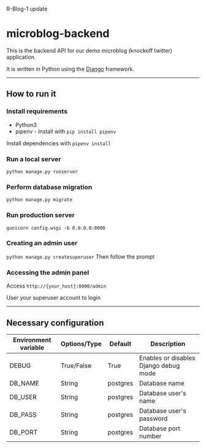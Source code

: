 R-Blog-1 update
# microblog-backend

This is the backend API for our demo microblog (knockoff twitter) application.

It is written in Python using the [Django](https://www.djangoproject.com/) framework.

---

## How to run it

### Install requirements

* Python3
* pipenv - Install with `pip install pipenv`

Install dependencies with `pipenv install`

### Run a local server

`python manage.py runserver`

### Perform database migration

`python manage.py migrate`

### Run production server

`gunicorn config.wsgi -b 0.0.0.0:8000`

### Creating an admin user

`python manage.py createsuperuser`
Then follow the prompt

### Accessing the admin panel

Access `http://{your_host}:8000/admin`

User your superuser account to login

---

## Necessary configuration

| Environment variable | Options/Type | Default | Description |
| --- | --- | --- | --- |
| DEBUG | True/False | True | Enables or disables Django debug mode |
| DB_NAME | String | postgres | Database name |
| DB_USER | String | postgres | Database user's name |
| DB_PASS | String | postgres | Database user's password |
| DB_PORT | String | postgres | Database port number |
